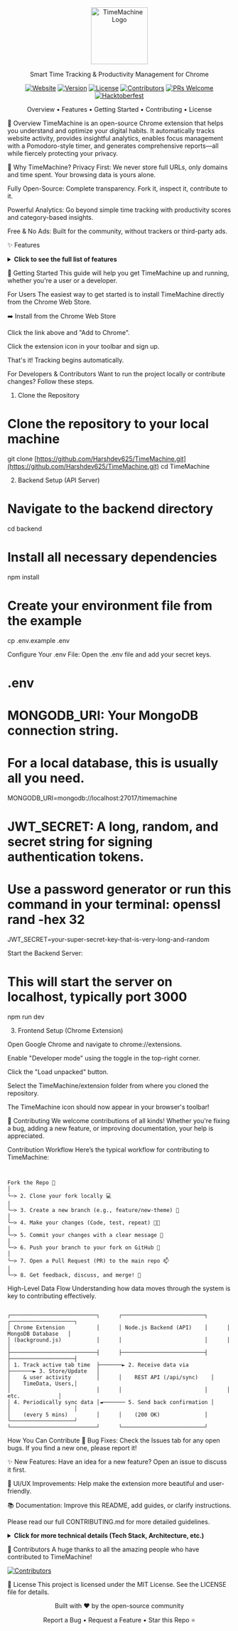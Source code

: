 <div align="center">

<img src="extension/icon128.png" width="128" height="128" alt="TimeMachine Logo">

Smart Time Tracking & Productivity Management for Chrome
<!-- Tech Stack Badges -->

<!-- Meta & Social Badges -->

<p>
<a href="https://harshdev625.github.io/TimeMachine/"><img src="https://img.shields.io/badge/Website-Live-blue" alt="Website"></a>
<a href="CHANGELOG.md"><img src="https://img.shields.io/badge/version-1.6.0-blue.svg" alt="Version"></a>
<a href="https://www.google.com/search?q=LICENSE"><img src="https://img.shields.io/badge/license-MIT-green.svg" alt="License"></a>
<a href="https://github.com/Harshdev625/TimeMachine/graphs/contributors"><img src="https://img.shields.io/github/contributors/Harshdev625/TimeMachine" alt="Contributors"></a>
<a href="https://www.google.com/search?q=CONTRIBUTING.md"><img src="https://img.shields.io/badge/PRs-welcome-brightgreen.svg" alt="PRs Welcome"></a>
<a href="https://hacktoberfest.com/"><img src="https://img.shields.io/badge/Hacktoberfest-2025-orange" alt="Hacktoberfest"></a>
</p>

Overview • Features • Getting Started • Contributing • License

</div>

📖 Overview
TimeMachine is an open-source Chrome extension that helps you understand and optimize your digital habits. It automatically tracks website activity, provides insightful analytics, enables focus management with a Pomodoro-style timer, and generates comprehensive reports—all while fiercely protecting your privacy.

🎯 Why TimeMachine?
Privacy First: We never store full URLs, only domains and time spent. Your browsing data is yours alone.

Fully Open-Source: Complete transparency. Fork it, inspect it, contribute to it.

Powerful Analytics: Go beyond simple time tracking with productivity scores and category-based insights.

Free & No Ads: Built for the community, without trackers or third-party ads.

✨ Features
<details>
<summary><strong>Click to see the full list of features</strong></summary>

📊 Time Tracking & Analytics
Automatic Monitoring: Tracks active tab time in real-time with minute-level granularity.

Timezone Support: Ensures accurate tracking across different time zones.

Category Classification: Organize sites into Work, Social, Entertainment, Professional, or Other.

Multi-View Dashboard: View analytics by day, week, or month.

Quick Insights: See top sites, focus vs. leisure ratio, balance score, and category distribution at a glance.

Productivity Scoring: An intelligent algorithm scores your productivity based on site categories.

🧘 Focus Management
Focus Sessions: Use preset Pomodoro timers with full controls (start, pause, resume, stop).

Daily Statistics: Track your focus time trends and build better habits.

Theme-Aware Interface: The UI seamlessly integrates with your chosen theme.

🛡️ Guard & Blocking
Website Blocking: Block distracting domains to stay on task.

Keyword Filtering: Optionally scan and block pages based on keywords.

Quick Block: Block your current site with a single click.

Custom Blocked Page: A friendly, informative page when you land on a blocked site.

Privacy Toggle: Easily enable or disable keyword scanning as needed.

📜 Reports & Insights
PDF Reports: Generate comprehensive summaries with key metrics, domain rankings, and charts.

Email Integration: Receive automated reports via EmailJS, complete with charts.

Local Scheduling: Schedule daily, weekly, or monthly reports without external dependencies.

🚀 Additional Features
Solver Tracker: Log problem-solving sessions for platforms like LeetCode or HackerRank.

Offline Support: Data is buffered locally and syncs automatically when you're back online.

Authentication: Simple, secure email/password login with 30-day JWT tokens.

Feedback System: Submit feedback directly from within the extension.

7 UI Themes: Personalize your experience with Light, Dark, Cyberpunk, and more.

In-App Guide: Built-in help to get you started.

📋 Latest Release: See CHANGELOG.md for version history and recent updates.

</details>

🚀 Getting Started
This guide will help you get TimeMachine up and running, whether you're a user or a developer.

For Users
The easiest way to get started is to install TimeMachine directly from the Chrome Web Store.

➡️ Install from the Chrome Web Store

Click the link above and "Add to Chrome".

Click the extension icon in your toolbar and sign up.

That's it! Tracking begins automatically.

For Developers & Contributors
Want to run the project locally or contribute changes? Follow these steps.

1. Clone the Repository

# Clone the repository to your local machine
git clone [https://github.com/Harshdev625/TimeMachine.git](https://github.com/Harshdev625/TimeMachine.git)
cd TimeMachine

2. Backend Setup (API Server)

# Navigate to the backend directory
cd backend

# Install all necessary dependencies
npm install

# Create your environment file from the example
cp .env.example .env

Configure Your .env File:
Open the .env file and add your secret keys.

# .env

# MONGODB_URI: Your MongoDB connection string.
# For a local database, this is usually all you need.
MONGODB_URI=mongodb://localhost:27017/timemachine

# JWT_SECRET: A long, random, and secret string for signing authentication tokens.
# Use a password generator or run this command in your terminal: openssl rand -hex 32
JWT_SECRET=your-super-secret-key-that-is-very-long-and-random

Start the Backend Server:

# This will start the server on localhost, typically port 3000
npm run dev

3. Frontend Setup (Chrome Extension)

Open Google Chrome and navigate to chrome://extensions.

Enable "Developer mode" using the toggle in the top-right corner.

Click the "Load unpacked" button.

Select the TimeMachine/extension folder from where you cloned the repository.

The TimeMachine icon should now appear in your browser's toolbar!

🤝 Contributing
We welcome contributions of all kinds! Whether you're fixing a bug, adding a new feature, or improving documentation, your help is appreciated.

Contribution Workflow
Here’s the typical workflow for contributing to TimeMachine:

<pre><code>

Fork the Repo 🍴
│
└─> 2. Clone your fork locally 💻
│
└─> 3. Create a new branch (e.g., feature/new-theme) 🌿
│
└─> 4. Make your changes (Code, test, repeat) 👨‍💻
│
└─> 5. Commit your changes with a clear message 📝
│
└─> 6. Push your branch to your fork on GitHub 🚀
│
└─> 7. Open a Pull Request (PR) to the main repo 📫
│
└─> 8. Get feedback, discuss, and merge! 🎉
</code></pre>

High-Level Data Flow
Understanding how data moves through the system is key to contributing effectively.

<pre><code>
┌───────────────────────────┐      ┌──────────────────────────┐      ┌────────────────────┐
│ Chrome Extension          │      │ Node.js Backend (API)    │      │ MongoDB Database   │
│ (background.js)           │      │                          │      │                    │
├───────────────────────────┤      ├──────────────────────────┤      ├────────────────────┤
│ 1. Track active tab time  ├───────► 2. Receive data via      ├───────► 3. Store/Update   │
│    & user activity        │      │    REST API (/api/sync)    │      │    TimeData, Users,│
│                           │      │                          │      │    etc.            │
│ 4. Periodically sync data │◄─────── 5. Send back confirmation │      │                    │
│    (every 5 mins)         │      │    (200 OK)              │      └────────────────────┘
└───────────────────────────┘      └──────────────────────────┘
</code></pre>

How You Can Contribute
🐛 Bug Fixes: Check the Issues tab for any open bugs. If you find a new one, please report it!

✨ New Features: Have an idea for a new feature? Open an issue to discuss it first.

🎨 UI/UX Improvements: Help make the extension more beautiful and user-friendly.

📚 Documentation: Improve this README, add guides, or clarify instructions.

Please read our full CONTRIBUTING.md for more detailed guidelines.

<details>
<summary><strong>Click for more technical details (Tech Stack, Architecture, etc.)</strong></summary>

🛠️ Tech Stack
Frontend (Extension)
Languages: JavaScript (ES6+), HTML5, CSS3

Manifest: Chrome Extension Manifest V3

Charts: Chart.js

Backend (API Server)
Runtime: Node.js (v14+)

Framework: Express.js

Database: MongoDB with Mongoose ODM

Authentication: JWT (JSON Web Tokens), bcrypt

📁 Project Structure
TimeMachine/
├── backend/            # Node.js API server
│   ├── models/         # Mongoose schemas
│   ├── routes/         # API endpoints
│   └── index.js        # Server entry point
├── extension/          # Chrome extension source
│   ├── modules/        # Feature-specific JS modules
│   ├── css/            # Stylesheets and themes
│   ├── background.js   # Service worker (tracking logic)
│   └── manifest.json   # Extension configuration
└── docs/               # Landing page source (GitHub Pages)

</details>

👥 Contributors
A huge thanks to all the amazing people who have contributed to TimeMachine!

<a href="https://github.com/Harshdev625/TimeMachine/graphs/contributors">
<img src="https://contrib.rocks/image?repo=Harshdev625/TimeMachine&max=500&columns=20" alt="Contributors" />
</a>

📄 License
This project is licensed under the MIT License. See the LICENSE file for details.

<div align="center">

Built with ❤️ by the open-source community

Report a Bug • Request a Feature • Star this Repo ⭐

</div>
